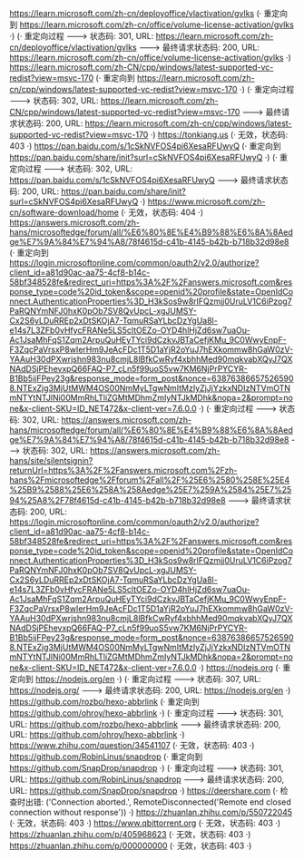 https://learn.microsoft.com/zh-cn/deployoffice/vlactivation/gvlks (· 重定向到 https://learn.microsoft.com/zh-cn/office/volume-license-activation/gvlks ·)
(· 重定向过程 ---> 状态码: 301, URL: https://learn.microsoft.com/zh-cn/deployoffice/vlactivation/gvlks ---> 最终请求状态码: 200, URL: https://learn.microsoft.com/zh-cn/office/volume-license-activation/gvlks ·)
https://learn.microsoft.com/zh-CN/cpp/windows/latest-supported-vc-redist?view=msvc-170 (· 重定向到 https://learn.microsoft.com/zh-cn/cpp/windows/latest-supported-vc-redist?view=msvc-170 ·)
(· 重定向过程 ---> 状态码: 302, URL: https://learn.microsoft.com/zh-CN/cpp/windows/latest-supported-vc-redist?view=msvc-170 ---> 最终请求状态码: 200, URL: https://learn.microsoft.com/zh-cn/cpp/windows/latest-supported-vc-redist?view=msvc-170 ·)
https://tonkiang.us (· 无效，状态码: 403 ·)
https://pan.baidu.com/s/1cSkNVFOS4pi6XesaRFUwyQ (· 重定向到 https://pan.baidu.com/share/init?surl=cSkNVFOS4pi6XesaRFUwyQ ·)
(· 重定向过程 ---> 状态码: 302, URL: https://pan.baidu.com/s/1cSkNVFOS4pi6XesaRFUwyQ ---> 最终请求状态码: 200, URL: https://pan.baidu.com/share/init?surl=cSkNVFOS4pi6XesaRFUwyQ ·)
https://www.microsoft.com/zh-cn/software-download/home (· 无效，状态码: 404 ·)
https://answers.microsoft.com/zh-hans/microsoftedge/forum/all/%E6%80%8E%E4%B9%88%E6%8A%8Aedge%E7%9A%84%E7%94%A8/78f4615d-c41b-4145-b42b-b718b32d98e8 (· 重定向到 https://login.microsoftonline.com/common/oauth2/v2.0/authorize?client_id=a81d90ac-aa75-4cf8-b14c-58bf348528fe&redirect_uri=https%3A%2F%2Fanswers.microsoft.com&response_type=code%20id_token&scope=openid%20profile&state=OpenIdConnect.AuthenticationProperties%3D_H3kSos9w8rlFQzmjj0UruLV1C6iPzog7PaRQNYmNFJ0hxK0pOb7SV8QvUpcL-xgJUMSY-Cx2S6yLDuRREp2xDtSKOjA7-TqmuRSaYLbcDzYgUa8l-e14s7L3ZFb0vHfycFRANe5LS5cltOEZo-OYD4hlHjZd6sw7uaOu-Ac1JsaMhFqS1Zqm2ArpuQuHEyTYci9dCzkvJBTaCefjKMu_9C0WwyEnpF-F3ZqcPaVrsxP8wIerHm9JeAcFDc1T5D1aYjR2oYuJ7hEXkommw8hGaW0zV-YAAuH30dPXwrjshn983nu8cmjL8lBfkCwRyf4xbhhMed90mqkvabXQyJ7QXNAdDSjPEhevxpQ66FAQ-P7_cLn5f99uoS5vw7KM6NjPrPYCYR-B1Bb5ijFPey23g&response_mode=form_post&nonce=638763866575265908.NTExZjg3MjUtMWM4OS00NmMyLTgwNmItMzIyZjJjYzkxNDIzNTVmOTNmNTYtNTJlNi00MmRhLTliZGMtMDhmZmIyNTJkMDhk&nopa=2&prompt=none&x-client-SKU=ID_NET472&x-client-ver=7.6.0.0 ·)
(· 重定向过程 ---> 状态码: 302, URL: https://answers.microsoft.com/zh-hans/microsoftedge/forum/all/%E6%80%8E%E4%B9%88%E6%8A%8Aedge%E7%9A%84%E7%94%A8/78f4615d-c41b-4145-b42b-b718b32d98e8 ---> 状态码: 302, URL: https://answers.microsoft.com/zh-hans/site/silentsignin?returnUrl=https%3A%2F%2Fanswers.microsoft.com%2Fzh-hans%2Fmicrosoftedge%2Fforum%2Fall%2F%25E6%2580%258E%25E4%25B9%2588%25E6%258A%258Aedge%25E7%259A%2584%25E7%2594%25A8%2F78f4615d-c41b-4145-b42b-b718b32d98e8 ---> 最终请求状态码: 200, URL: https://login.microsoftonline.com/common/oauth2/v2.0/authorize?client_id=a81d90ac-aa75-4cf8-b14c-58bf348528fe&redirect_uri=https%3A%2F%2Fanswers.microsoft.com&response_type=code%20id_token&scope=openid%20profile&state=OpenIdConnect.AuthenticationProperties%3D_H3kSos9w8rlFQzmjj0UruLV1C6iPzog7PaRQNYmNFJ0hxK0pOb7SV8QvUpcL-xgJUMSY-Cx2S6yLDuRREp2xDtSKOjA7-TqmuRSaYLbcDzYgUa8l-e14s7L3ZFb0vHfycFRANe5LS5cltOEZo-OYD4hlHjZd6sw7uaOu-Ac1JsaMhFqS1Zqm2ArpuQuHEyTYci9dCzkvJBTaCefjKMu_9C0WwyEnpF-F3ZqcPaVrsxP8wIerHm9JeAcFDc1T5D1aYjR2oYuJ7hEXkommw8hGaW0zV-YAAuH30dPXwrjshn983nu8cmjL8lBfkCwRyf4xbhhMed90mqkvabXQyJ7QXNAdDSjPEhevxpQ66FAQ-P7_cLn5f99uoS5vw7KM6NjPrPYCYR-B1Bb5ijFPey23g&response_mode=form_post&nonce=638763866575265908.NTExZjg3MjUtMWM4OS00NmMyLTgwNmItMzIyZjJjYzkxNDIzNTVmOTNmNTYtNTJlNi00MmRhLTliZGMtMDhmZmIyNTJkMDhk&nopa=2&prompt=none&x-client-SKU=ID_NET472&x-client-ver=7.6.0.0 ·)
https://nodejs.org (· 重定向到 https://nodejs.org/en ·)
(· 重定向过程 ---> 状态码: 307, URL: https://nodejs.org/ ---> 最终请求状态码: 200, URL: https://nodejs.org/en ·)
https://github.com/rozbo/hexo-abbrlink (· 重定向到 https://github.com/ohroy/hexo-abbrlink ·)
(· 重定向过程 ---> 状态码: 301, URL: https://github.com/rozbo/hexo-abbrlink ---> 最终请求状态码: 200, URL: https://github.com/ohroy/hexo-abbrlink ·)
https://www.zhihu.com/question/34541107 (· 无效，状态码: 403 ·)
https://github.com/RobinLinus/snapdrop (· 重定向到 https://github.com/SnapDrop/snapdrop ·)
(· 重定向过程 ---> 状态码: 301, URL: https://github.com/RobinLinus/snapdrop ---> 最终请求状态码: 200, URL: https://github.com/SnapDrop/snapdrop ·)
https://deershare.com (· 检查时出错: ('Connection aborted.', RemoteDisconnected('Remote end closed connection without response')) ·)
https://zhuanlan.zhihu.com/p/550722045 (· 无效，状态码: 403 ·)
https://www.qbittorrent.org (· 无效，状态码: 403 ·)
https://zhuanlan.zhihu.com/p/405968623 (· 无效，状态码: 403 ·)
https://zhuanlan.zhihu.com/p/000000000 (· 无效，状态码: 403 ·)
